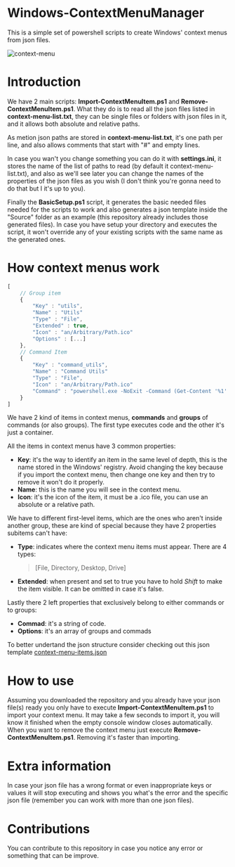 

# Windows-ContextMenuManager
This is a simple set of powershell scripts to create Windows' context menus from json files.

![context-menu](https://user-images.githubusercontent.com/86477169/189173085-67539358-1f1c-4bba-86d3-eeacd1c5d038.PNG)

# Introduction
We have 2 main scripts: **Import-ContextMenuItem.ps1** and **Remove-ContextMenuItem.ps1**.
What they do is to read all the json files listed in **context-menu-list.txt**, 
they can be single files or folders with json files in it, and it allows both absolute and relative paths.

As metion json paths are stored in **context-menu-list.txt**, it's one path per line, and also allows comments that start with "#" and empty lines.

In case you wan't you change something you can do it with **settings.ini**, it stores the name of the list of paths to read (by default it context-menu-list.txt),
and also as we'll see later you can change the names of the properties of the json files as you wish (I don't think you're gonna need to do that but I it's up to you).

Finally the **BasicSetup.ps1** script, it generates the basic needed files needed for the scripts to work and also generates a json template inside the "Source" folder as an example
(this repository already includes those generated files).
In case you have setup your directory and executes the script, it won't override any of your existing scripts with the same name as the generated ones.

# How context menus work

``` js
[
	// Group item
	{
	    "Key" : "utils",
	    "Name" : "Utils"
	    "Type" : "File",
	    "Extended" : true,
	    "Icon" : "an/Arbitrary/Path.ico"
	    "Options" : [...]
	},
	// Command Item
	{
	    "Key" : "command_utils",
	    "Name" : "Command Utils"
	    "Type" : "File",
	    "Icon" : "an/Arbitrary/Path.ico"
	    "Command" : "powershell.exe -NoExit -Command (Get-Content '%1' -Raw).Length"
	}
]
```

We have 2 kind of items in context menus, **commands** and **groups** of commands (or also groups).
The first type executes code and the other it's just a container.

All the items in context menus have 3 common properties:
- <b>Key</b>: it's the way to identify an item in the same level of depth, this is the name stored in the Windows' registry.
Avoid changing the key because if you import the context menu, then change one key and then try to remove it won't do it properly.
-  **Name**: this is the name you will see in the context menu.
- **Icon**: it's the icon of the item, it must be a .ico file, you can use an absolute or a relative path.

We have to different first-level items, which are the ones who aren't inside another group, these are kind of special because they have 2 properties subitems can't have:
- **Type**: indicates where the context menu items must appear. There are 4 types:
	> [File, Directory, Desktop, Drive]
- **Extended**: when present and set to true you have to hold *Shift* to make the item visible.
It can be omitted in case it's false.

Lastly there 2 left properties that exclusively belong to either commands or to groups:
- **Commad**: it's a string of code.
- **Options**: it's an array of groups and commads

To better undertand the json structure consider checking out this json template [context-menu-items.json](https://github.com/ElianFabian/Windows-ContextMenuManager/blob/main/Source/context-menu-items.json)

# How to use

Assuming you downloaded the repository and you already have your json file(s) ready you only have to execute **Import-ContextMenuItem.ps1** to import your context menu. It may take a few seconds to import it, you will know it finished when the empty console window closes automatically.
When you want to remove the context menu just execute **Remove-ContextMenuItem.ps1**.
Removing it's faster than importing.

# Extra information
In case your json file has a wrong format or even inappropriate keys or values it will stop executing and shows you what's the error and the specific json file (remember you can work with more than one json files).

# Contributions
You can contribute to this repository in case you notice any error or something that can be improve.
